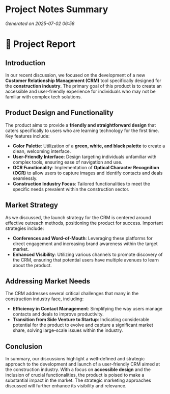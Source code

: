 # Project Notes Summary

*Generated on 2025-07-02 06:58*

# 📝 Project Report

## **Introduction**

In our recent discussion, we focused on the development of a new **Customer Relationship Management (CRM)** tool specifically designed for the **construction industry**. The primary goal of this product is to create an accessible and user-friendly experience for individuals who may not be familiar with complex tech solutions. 

## **Product Design and Functionality**

The product aims to provide a **friendly and straightforward design** that caters specifically to users who are learning technology for the first time. Key features include:

- **Color Palette**: Utilization of a **green, white, and black palette** to create a clean, welcoming interface.
- **User-Friendly Interface**: Design targeting individuals unfamiliar with complex tools, ensuring ease of navigation and use.
- **OCR Functionality**: Implementation of **Optical Character Recognition (OCR)** to allow users to capture images and identify contacts and deals seamlessly.
- **Construction Industry Focus**: Tailored functionalities to meet the specific needs prevalent within the construction sector.

## **Market Strategy**

As we discussed, the launch strategy for the CRM is centered around effective outreach methods, positioning the product for success. Important strategies include:

- **Conferences and Word-of-Mouth**: Leveraging these platforms for direct engagement and increasing brand awareness within the target market.
- **Enhanced Visibility**: Utilizing various channels to promote discovery of the CRM, ensuring that potential users have multiple avenues to learn about the product.

## **Addressing Market Needs**

The CRM addresses several critical challenges that many in the construction industry face, including:

- **Efficiency in Contact Management**: Simplifying the way users manage contacts and deals to improve productivity.
- **Transition from Side Venture to Startup**: Indicating considerable potential for the product to evolve and capture a significant market share, solving large-scale issues within the industry.

## **Conclusion**

In summary, our discussions highlight a well-defined and strategic approach to the development and launch of a user-friendly CRM aimed at the construction industry. With a focus on **accessible design** and the inclusion of crucial functionalities, the product is poised to make a substantial impact in the market. The strategic marketing approaches discussed will further enhance its visibility and relevance.